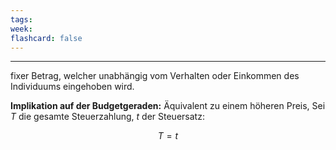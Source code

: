 ```yaml
---
tags:
week:
flashcard: false
---
```

***

fixer Betrag, welcher unabhängig vom Verhalten oder Einkommen des Individuums eingehoben wird.

**Implikation auf der Budgetgeraden:**
Äquivalent zu einem höheren Preis, Sei $T$ die gesamte Steuerzahlung, $t$ der Steuersatz:

$$
T = t
$$